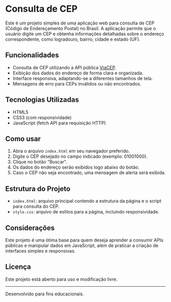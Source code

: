 # Consulta de CEP

Este é um projeto simples de uma aplicação web para consulta de CEP (Código de Endereçamento Postal) no Brasil. A aplicação permite que o usuário digite um CEP e obtenha informações detalhadas sobre o endereço correspondente, como logradouro, bairro, cidade e estado (UF).

## Funcionalidades

- Consulta de CEP utilizando a API pública [ViaCEP](https://viacep.com.br/).
- Exibição dos dados do endereço de forma clara e organizada.
- Interface responsiva, adaptando-se a diferentes tamanhos de tela.
- Mensagens de erro para CEPs inválidos ou não encontrados.

## Tecnologias Utilizadas

- HTML5
- CSS3 (com responsividade)
- JavaScript (fetch API para requisição HTTP)

## Como usar

1. Abra o arquivo `index.html` em seu navegador preferido.
2. Digite o CEP desejado no campo indicado (exemplo: 01001000).
3. Clique no botão "Buscar".
4. Os dados do endereço serão exibidos logo abaixo do botão.
5. Caso o CEP não seja encontrado, uma mensagem de alerta será exibida.

## Estrutura do Projeto

- `index.html`: arquivo principal contendo a estrutura da página e o script para consulta do CEP.
- `style.css`: arquivo de estilos para a página, incluindo responsividade.

## Considerações

Este projeto é uma ótima base para quem deseja aprender a consumir APIs públicas e manipular dados em JavaScript, além de praticar a criação de interfaces simples e responsivas.

## Licença

Este projeto está aberto para uso e modificação livre.

---
Desenvolvido para fins educacionais.
